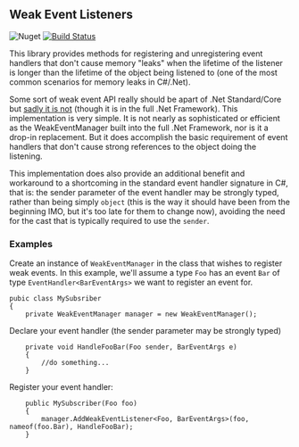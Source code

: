 Weak Event Listeners
---------------------

![Nuget](https://img.shields.io/nuget/v/SimpleWeakEventListener.svg) [![Build Status](https://dev.azure.com/davidlmilligan/davidlmilligan/_apis/build/status/davidmilligan.WeakEventListener?branchName=master)](https://dev.azure.com/davidlmilligan/davidlmilligan/_build/latest?definitionId=1&branchName=master)

This library provides methods for registering and unregistering event handlers that don't cause memory "leaks" when the lifetime of the listener is longer than the lifetime of the object being listened to (one of the most common scenarios for memory leaks in C#/.Net).

Some sort of weak event API really should be apart of .Net Standard/Core but [sadly it is not](https://github.com/dotnet/corefx/issues/11898) (though it is in the full .Net Framework). This implementation is very simple. It is not nearly as sophisticated or efficient as the WeakEventManager built into the full .Net Framework, nor is it a drop-in replacement. But it does accomplish the basic requirement of event handlers that don't cause strong references to the object doing the listening.

This implementation does also provide an additional benefit and workaround to a shortcoming in the standard event handler signature in C#, that is: the sender parameter of the event handler may be strongly typed, rather than being simply `object` (this is the way it should have been from the beginning IMO, but it's too late for them to change now), avoiding the need for the cast that is typically required to use the `sender`.

### Examples

Create an instance of `WeakEventManager` in the class that wishes to register weak events. In this example, we'll assume a type `Foo` has an event `Bar` of type `EventHandler<BarEventArgs>` we want to register an event for.

```
pubic class MySubsriber
{
    private WeakEventManager manager = new WeakEventManager();

```

Declare your event handler (the sender parameter may be strongly typed)

```
    private void HandleFooBar(Foo sender, BarEventArgs e)
    {
        //do something...
    }
```

Register your event handler:

```
    public MySubscriber(Foo foo)
    {
        manager.AddWeakEventListener<Foo, BarEventArgs>(foo, nameof(foo.Bar), HandleFooBar);
    }
```
